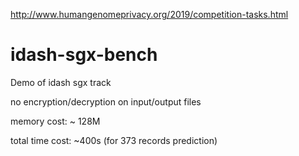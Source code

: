 http://www.humangenomeprivacy.org/2019/competition-tasks.html

# idash-sgx-bench

Demo of idash sgx track

no encryption/decryption on input/output files

memory cost: ~ 128M

total time cost: ~400s (for 373 records prediction)
